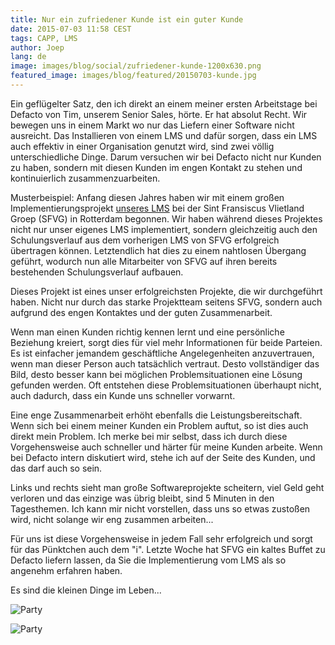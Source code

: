 ```yaml
---
title: Nur ein zufriedener Kunde ist ein guter Kunde
date: 2015-07-03 11:58 CEST
tags: CAPP, LMS
author: Joep
lang: de
image: images/blog/social/zufriedener-kunde-1200x630.png
featured_image: images/blog/featured/20150703-kunde.jpg
---
```


Ein geflügelter Satz, den ich direkt an einem meiner ersten Arbeitstage bei Defacto von Tim, unserem Senior Sales, hörte. Er hat absolut Recht. Wir bewegen uns in einem Markt wo nur das Liefern einer Software nicht ausreicht. Das Installieren von einem LMS und dafür sorgen, dass ein LMS auch effektiv in einer Organisation genutzt wird, sind zwei völlig unterschiedliche Dinge. Darum versuchen wir bei Defacto nicht nur Kunden zu haben, sondern mit diesen Kunden im engen Kontakt zu stehen und kontinuierlich zusammenzuarbeiten.

Musterbeispiel: Anfang diesen Jahres haben wir mit einem großen Implementierungsprojekt [unseres LMS](/capp-bilden/) bei der Sint Fransiscus Vlietland Groep (SFVG) in Rotterdam begonnen. Wir haben während dieses Projektes nicht nur unser eigenes LMS implementiert, sondern gleichzeitig auch den Schulungsverlauf aus dem vorherigen LMS von SFVG erfolgreich übertragen können. Letztendlich hat dies zu einem nahtlosen Übergang geführt, wodurch nun alle Mitarbeiter von SFVG auf ihren bereits bestehenden Schulungsverlauf aufbauen.

Dieses Projekt ist eines unser erfolgreichsten Projekte, die wir durchgeführt haben. Nicht nur durch das starke Projektteam seitens SFVG, sondern auch aufgrund des engen Kontaktes und der guten Zusammenarbeit.

Wenn man einen Kunden richtig kennen lernt und eine persönliche Beziehung kreiert, sorgt dies für viel mehr Informationen für beide Parteien. Es ist einfacher jemandem geschäftliche Angelegenheiten anzuvertrauen, wenn man dieser Person auch tatsächlich vertraut. Desto vollständiger das Bild, desto besser kann bei möglichen Problemsituationen eine Lösung gefunden werden. Oft entstehen diese Problemsituationen überhaupt nicht, auch dadurch, dass ein Kunde uns schneller vorwarnt.

Eine enge Zusammenarbeit erhöht ebenfalls die Leistungsbereitschaft. Wenn sich bei einem meiner Kunden ein Problem auftut, so ist dies auch direkt mein Problem. Ich merke bei mir selbst, dass ich durch diese Vorgehensweise auch schneller und härter für meine Kunden arbeite. Wenn bei Defacto intern diskutiert wird, stehe ich auf der Seite des Kunden, und das darf auch so sein.

Links und rechts sieht man große Softwareprojekte scheitern, viel Geld geht verloren und das einzige was übrig bleibt, sind 5 Minuten in den Tagesthemen. Ich kann mir nicht vorstellen, dass uns so etwas zustoßen wird, nicht solange wir eng zusammen arbeiten...

Für uns ist diese Vorgehensweise in jedem Fall sehr erfolgreich und sorgt für das Pünktchen auch dem "i". Letzte Woche hat SFVG ein kaltes Buffet zu Defacto liefern lassen, da Sie die Implementierung vom LMS als so angenehm erfahren haben.

Es sind die kleinen Dinge im Leben...

![Party](/images/blog/de/party-01.jpg)

![Party](/images/blog/de/party-02.jpg)
